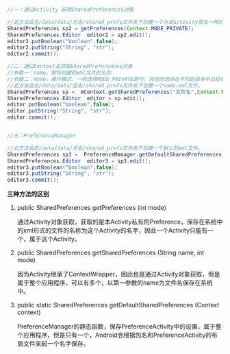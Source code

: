 ```java

//一：通过Activity 获取SharedPreferences对象

//此方法会在/data/data/包名/shared_prefs文件夹下创建一个与该activity类名一样的xml文件，该方法生成的xml文件只能在该activity中调用操作，无法被其他组件使用，除非你直接通过第一种方法的文件名来获取（不提倡）。
SharedPreferences sp2 = getPreferences(Context.MODE_PRIVATE);
SharedPreferences.Editor  editor2 = sp2.edit();
editor2.putBoolean("boolean",false);
editor2.putString("String", "str");
editor2.commit();

//二：通过Context去获取SharedPreferences对象
//参数一：name，即将创建的xml文件的名称
//参数二：mode，操作模式，一般选择MODE_PRIVATE即可，其他的选择在不同的版本中已经被弃用，具体说明可以查看官方文档。
//此方法会在/data/data/包名/shared_prefs文件夹下创建一个name.xml文件。
SharedPreferences sp =  mContext.getSharedPreferences("文件名",Context.MODE_PRIVATE);
SharedPreferences.Editor  editor = sp.edit();
editor.putBoolean("boolean",false);
editor.putString("String", "str");
editor.commit();


//三：PreferenceManager

//此方法会在/data/data/包名/shared_prefs文件夹下创建一个默认的xml文件。
SharedPreferences sp3 =  PreferenceManager.getDefaultSharedPreferences(mContext);
SharedPreferences.Editor  editor3 = sp3.edit();
editor3.putBoolean("boolean",false);
editor3.putString("String", "str");
editor3.commit();
```
**三种方法的区别**

1. public SharedPreferences getPreferences (int mode)

   通过Activity对象获取，获取的是本Activity私有的Preference，保存在系统中的xml形式的文件的名称为这个Activity的名字，因此一个Activity只能有一个，属于这个Activity。

2. public SharedPreferences getSharedPreferences (String name, int mode)

   因为Activity继承了ContextWrapper，因此也是通过Activity对象获取，但是属于整个应用程序，可以有多个，以第一参数的name为文件名保存在系统中。

3. public static SharedPreferences getDefaultSharedPreferences (Context context)

   PreferenceManager的静态函数，保存PreferenceActivity中的设置，属于整个应用程序，但是只有一个，Android会根据包名和PreferenceActivity的布局文件来起一个名字保存。